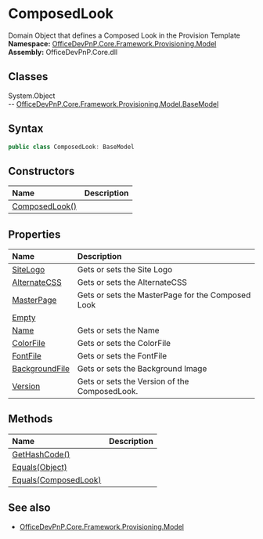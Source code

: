 # ComposedLook
Domain Object that defines a Composed Look in the Provision Template  
**Namespace:** [OfficeDevPnP.Core.Framework.Provisioning.Model](OfficeDevPnP.Core.Framework.Provisioning.Model.md)  
**Assembly:** OfficeDevPnP.Core.dll  
## Classes
System.Object  
-- [OfficeDevPnP.Core.Framework.Provisioning.Model.BaseModel](OfficeDevPnP.Core.Framework.Provisioning.Model.BaseModel.md)
## Syntax
```C#
public class ComposedLook: BaseModel
```
## Constructors
|**Name**|**Description**|
|:-----|:-----|
| [ComposedLook()](ComposedLookconstructor1details.md) | 
## Properties
|**Name**|**Description**|
|:-----|:-----|
| [SiteLogo](ComposedLook.SiteLogo.md) | Gets or sets the Site Logo
| [AlternateCSS](ComposedLook.AlternateCSS.md) | Gets or sets the AlternateCSS
| [MasterPage](ComposedLook.MasterPage.md) | Gets or sets the MasterPage for the Composed Look
| [Empty](ComposedLook.Empty.md) | 
| [Name](ComposedLook.Name.md) | Gets or sets the Name
| [ColorFile](ComposedLook.ColorFile.md) | Gets or sets the ColorFile
| [FontFile](ComposedLook.FontFile.md) | Gets or sets the FontFile
| [BackgroundFile](ComposedLook.BackgroundFile.md) | Gets or sets the Background Image
| [Version](ComposedLook.Version.md) | Gets or sets the Version of the ComposedLook.
## Methods
|**Name**|**Description**|
|:-----|:-----|
| [GetHashCode()](ComposedLookGetHashCode.md) | 
| [Equals(Object)](ComposedLookEqualsObject.md) | 
| [Equals(ComposedLook)](ComposedLookEqualsComposedLook.md) | 
## See also
- [OfficeDevPnP.Core.Framework.Provisioning.Model](OfficeDevPnP.Core.Framework.Provisioning.Model.md)
